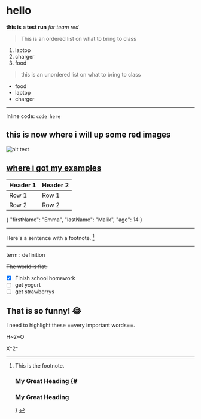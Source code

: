 # hello
**this is a test run**
*for team red*
> This is an ordered list on what to bring to class
1. laptop
2. charger
3. food

> this is an unordered list on what to bring to class
- food
- laptop
- charger 
 
 ---
 Inline code: `code here`

 ## this is now where i will up some red images

 ![alt text](https://www.google.com/search?sca_esv=567769929&rlz=1C5CHFA_enUS1018US1018&q=red&tbm=isch&source=lnms&sa=X&ved=2ahUKEwj6g6zj4b-BAxVqIjQIHbzgAxoQ0pQJegQIDBAB&biw=856&bih=640&dpr=2.2#imgrc=8GW9Eda5iNsSFM)

 [where i got my examples](https://www.markdownguide.org/cheat-sheet/)
 ---
| Header 1 | Header 2 |
| -------- | -------- |
| Row 1    | Row 1    |
| Row 2    | Row 2    |


{
  "firstName": "Emma",
  "lastName": "Malik",
  "age": 14
}

---
Here's a sentence with a footnote. [^1]

[^1]: This is the footnote.

	### My Great Heading {#<h3 id="custom-id">My Great Heading</h3>}

---

term
: definition

~~The world is flat.~~

- [x] Finish school homework
- [ ] get yogurt
- [ ] get strawberrys

That is so funny! :joy:
---
I need to highlight these ==very important words==.

H~2~O

X^2^